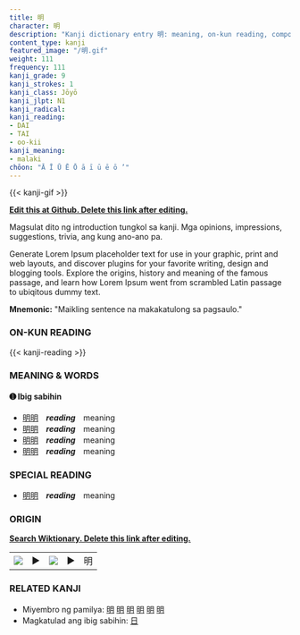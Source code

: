```yaml
---
title: 明
character: 明
description: "Kanji dictionary entry 明: meaning, on-kun reading, compounds, origin, related kanji"
content_type: kanji
featured_image: "/明.gif"
weight: 111
frequency: 111
kanji_grade: 9
kanji_strokes: 1
kanji_class: Jōyō
kanji_jlpt: N1
kanji_radical: 
kanji_reading: 
- DAI
- TAI
- oo-kii
kanji_meaning:
- malaki
chōon: "Ā Ī Ū Ē Ō ā ī ū ē ō ’"
---
```

[//]: # (Don't edit the line below. Kanji animated GIF code is automatically generated.)
{{< kanji-gif >}}

[//]: # (Edit below this line.)

**[Edit this at Github. Delete this link after editing.](https://github.com/tim0g/tim/tree/main/content/kanji/明/index.md)**

Magsulat dito ng introduction tungkol sa kanji. Mga opinions, impressions, suggestions, trivia, ang kung ano-ano pa.

Generate Lorem Ipsum placeholder text for use in your graphic, print and web layouts, and discover plugins for your favorite writing, design and blogging tools. Explore the origins, history and meaning of the famous passage, and learn how Lorem Ipsum went from scrambled Latin passage to ubiqitous dummy text.
 
**Mnemonic:** "Maikling sentence na makakatulong sa pagsaulo."

### ON-KUN READING

[//]: # (Don't edit the line below. ON-KUN READING code is automatically generated.)
{{< kanji-reading >}}

### MEANING & WORDS

#### ➊ **Ibig sabihin**
  - [明](../明)[明](../明)　***reading***　meaning
  - [明](../明)[明](../明)　***reading***　meaning
  - [明](../明)[明](../明)　***reading***　meaning
  - [明](../明)[明](../明)　***reading***　meaning

### SPECIAL READING
  - [明](../明)[明](../明)　***reading***　meaning

### ORIGIN

**[Search Wiktionary. Delete this link after editing.](https://wiktionary.org/wiki/明)**
<table class="kanji-table"><tr><td>
<img src="60px-明-bronze.svg.png">
</td><td>▶</td><td>
<img src="60px-明-oracle.svg.png">
</td><td>▶</td>
<td class="kanji-origin">明</td>
</tr></table>

### RELATED KANJI
- Miyembro ng pamilya: [明](../明) [明](../明) [明](../明) [明](../明) [明](../明) [明](../明)
- Magkatulad ang ibig sabihin: [日](../日)
